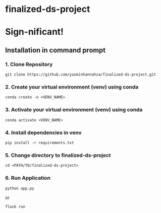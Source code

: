 # finalized-ds-project
# Sign-nificant!

## Installation in command prompt
### 1. Clone Repository
```
git clone https://github.com/yasminhannahza/finalized-ds-project.git
```
### 2. Create your virtual environment (venv) using conda
```
conda create -n <VENV_NAME>
```

### 3. Activate your virtual environment (venv) using conda
```
conda activate <VENV_NAME>
```

### 4. Install dependencies in venv
```
pip install -r requirements.txt
```

### 5. Change directory to finalized-ds-project
```
cd <PATH/TO/finalized-ds-project>
```
### 6. Run Application
```
python app.py
```
or
```
flask run
```
